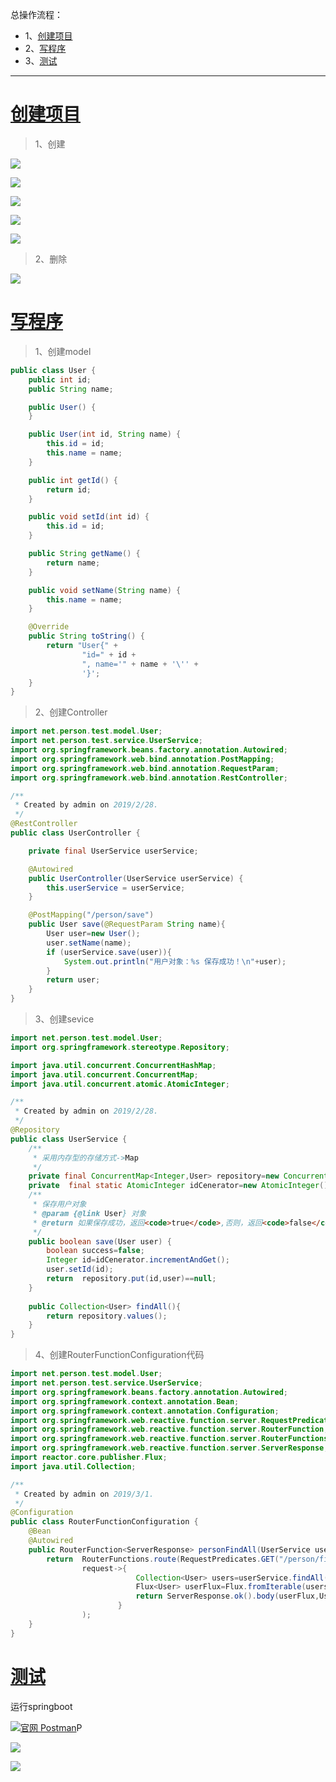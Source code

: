 总操作流程：
- 1、[创建项目](springBoot-01)
- 2、[写程序](springBoot-02)
- 3、[测试](springBoot-03)

***

# <a name="springBoot-01" href="#" >创建项目</a>

>1、创建

![](image/5-1.png)

![](image/5-2.png)

![](image/5-3.png)

![](image/5-4.png)

![](image/5-5.png)

>2、删除

![](image/5-6.png)


# <a name="springBoot-02" href="#" >写程序</a>

> 1、创建model
```java
public class User {
    public int id;
    public String name;

    public User() {
    }

    public User(int id, String name) {
        this.id = id;
        this.name = name;
    }

    public int getId() {
        return id;
    }

    public void setId(int id) {
        this.id = id;
    }

    public String getName() {
        return name;
    }

    public void setName(String name) {
        this.name = name;
    }

    @Override
    public String toString() {
        return "User{" +
                "id=" + id +
                ", name='" + name + '\'' +
                '}';
    }
}
```

> 2、创建Controller
```java
import net.person.test.model.User;
import net.person.test.service.UserService;
import org.springframework.beans.factory.annotation.Autowired;
import org.springframework.web.bind.annotation.PostMapping;
import org.springframework.web.bind.annotation.RequestParam;
import org.springframework.web.bind.annotation.RestController;

/**
 * Created by admin on 2019/2/28.
 */
@RestController
public class UserController {

    private final UserService userService;

    @Autowired
    public UserController(UserService userService) {
        this.userService = userService;
    }

    @PostMapping("/person/save")
    public User save(@RequestParam String name){
        User user=new User();
        user.setName(name);
        if (userService.save(user)){
            System.out.println("用户对象：%s 保存成功！\n"+user);
        }
        return user;
    }
}

```

> 3、创建sevice

```java
import net.person.test.model.User;
import org.springframework.stereotype.Repository;

import java.util.concurrent.ConcurrentHashMap;
import java.util.concurrent.ConcurrentMap;
import java.util.concurrent.atomic.AtomicInteger;

/**
 * Created by admin on 2019/2/28.
 */
@Repository
public class UserService {
    /**
     * 采用内存型的存储方式->Map
     */
    private final ConcurrentMap<Integer,User> repository=new ConcurrentHashMap<>();
    private  final static AtomicInteger idCenerator=new AtomicInteger();
    /**
     * 保存用户对象
     * @param {@link User} 对象
     * @return 如果保存成功，返回<code>true</code>,否则，返回<code>false</code>
     */
    public boolean save(User user) {
        boolean success=false;
        Integer id=idCenerator.incrementAndGet();
        user.setId(id);
        return  repository.put(id,user)==null;
    }
    
    public Collection<User> findAll(){
        return repository.values();
    }
}

```

> 4、创建RouterFunctionConfiguration代码
```java
import net.person.test.model.User;
import net.person.test.service.UserService;
import org.springframework.beans.factory.annotation.Autowired;
import org.springframework.context.annotation.Bean;
import org.springframework.context.annotation.Configuration;
import org.springframework.web.reactive.function.server.RequestPredicates;
import org.springframework.web.reactive.function.server.RouterFunction;
import org.springframework.web.reactive.function.server.RouterFunctions;
import org.springframework.web.reactive.function.server.ServerResponse;
import reactor.core.publisher.Flux;
import java.util.Collection;

/**
 * Created by admin on 2019/3/1.
 */
@Configuration
public class RouterFunctionConfiguration {
    @Bean
    @Autowired
    public RouterFunction<ServerResponse> personFindAll(UserService userService){
        return  RouterFunctions.route(RequestPredicates.GET("/person/find/all"),
                request->{
                            Collection<User> users=userService.findAll();
                            Flux<User> userFlux=Flux.fromIterable(users);
                            return ServerResponse.ok().body(userFlux,User.class);
                        }
                );
    }
}
```

# <a name="springBoot-03" href="#" >测试</a>

运行springboot

[![](https://img.shields.io/badge/官网-Postman-green.svg "官网 Postman")](https://www.getpostman.com/)P

![](image/1-3.png)

![](image/1-2.png)

